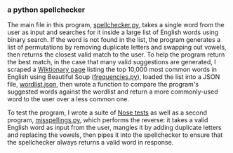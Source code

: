 ### a python spellchecker

The main file in this program, [spellchecker.py](https://github.com/khennes/spellchecker/blob/master/spellchecker.py), takes a single word from the user as input and searches for it inside a large list of English words using binary search. If the word is not found in the list, the program generates a list of permutations by removing duplicate letters and swapping out vowels, then returns the closest valid match to the user. To help the program return the best match, in the case that many valid suggestions are generated, I scraped a [Wiktionary page](https://en.wiktionary.org/wiki/Wiktionary:Frequency_lists/PG/2006/04/1-10000) listing the top 10,000 most common words in English using Beautiful Soup ([frequencies.py](https://github.com/khennes/spellchecker/blob/master/frequencies.py)), loaded the list into a JSON file, [wordlist.json](https://github.com/khennes/spellchecker/blob/master/wordlist.json), then wrote a function to compare the program's suggested words against the wordlist and return a more commonly-used word to the user over a less common one. 


To test the program, I wrote a suite of [Nose tests](https://github.com/khennes/spellchecker/blob/master/nose_tests.py) as well as a second program, [misspellings.py](https://github.com/khennes/spellchecker/blob/master/misspellings.py), which performs the reverse: it takes a valid English word as input from the user, mangles it by adding duplicate letters and replacing the vowels, then pipes it into the spellchecker to ensure that the spellchecker always returns a valid word in response.
